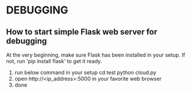 # DEBUGGING
## How to start simple Flask web server for debugging
At the very beginning, make sure Flask has been installed in your setup.
If not, run 'pip install flask' to get it ready.
1. run below command in your setup
  cd test
  python cloud.py
2. open http://<ip_address>:5000 in your favorite web browser
3. done
